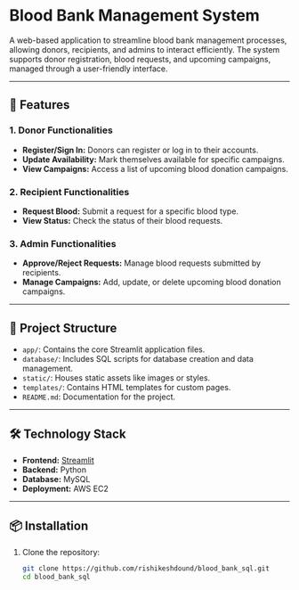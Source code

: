 # Blood Bank Management System

A web-based application to streamline blood bank management processes, allowing donors, recipients, and admins to interact efficiently. The system supports donor registration, blood requests, and upcoming campaigns, managed through a user-friendly interface.

---

## 🚀 Features

### 1. **Donor Functionalities**
- **Register/Sign In:** Donors can register or log in to their accounts.
- **Update Availability:** Mark themselves available for specific campaigns.
- **View Campaigns:** Access a list of upcoming blood donation campaigns.

### 2. **Recipient Functionalities**
- **Request Blood:** Submit a request for a specific blood type.
- **View Status:** Check the status of their blood requests.

### 3. **Admin Functionalities**
- **Approve/Reject Requests:** Manage blood requests submitted by recipients.
- **Manage Campaigns:** Add, update, or delete upcoming blood donation campaigns.

---

## 📂 Project Structure
- `app/`: Contains the core Streamlit application files.
- `database/`: Includes SQL scripts for database creation and data management.
- `static/`: Houses static assets like images or styles.
- `templates/`: Contains HTML templates for custom pages.
- `README.md`: Documentation for the project.

---

## 🛠️ Technology Stack
- **Frontend:** [Streamlit](https://streamlit.io/)
- **Backend:** Python
- **Database:** MySQL
- **Deployment:** AWS EC2

---

## 📦 Installation

1. Clone the repository:
   ```bash
   git clone https://github.com/rishikeshdound/blood_bank_sql.git
   cd blood_bank_sql
